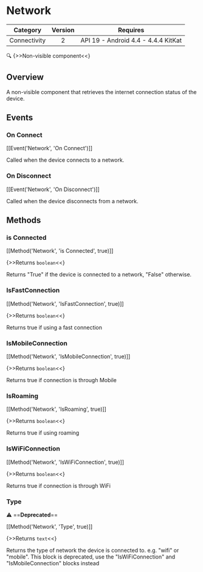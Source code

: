 # Network

| Category | Version | Requires |
|:--------:|:-------:|:--------:|
|Connectivity|2|API 19 - Android 4.4 - 4.4.4 KitKat|

:mag: {>>Non-visible component<<}

## Overview

A non-visible component that retrieves the internet connection status of the device.

## Events

### On Connect

[[Event('Network', 'On Connect')]]

Called when the device connects to a network.

### On Disconnect

[[Event('Network', 'On Disconnect')]]

Called when the device disconnects from a network.

## Methods

### is Connected

[[Method('Network', 'is Connected', true)]]

{>>Returns `boolean`<<}

Returns "True" if the device is connected to a network, "False" otherwise.

### IsFastConnection

[[Method('Network', 'IsFastConnection', true)]]

{>>Returns `boolean`<<}

Returns true if using a fast connection

### IsMobileConnection

[[Method('Network', 'IsMobileConnection', true)]]

{>>Returns `boolean`<<}

Returns true if connection is through Mobile

### IsRoaming

[[Method('Network', 'IsRoaming', true)]]

{>>Returns `boolean`<<}

Returns true if using roaming

### IsWiFiConnection

[[Method('Network', 'IsWiFiConnection', true)]]

{>>Returns `boolean`<<}

Returns true if connection is through WiFi

### Type

:warning: ==**Deprecated**==

[[Method('Network', 'Type', true)]]

{>>Returns `text`<<}

Returns the type of network the device is connected to. e.g. "wifi" or "mobile". This block is deprecated, use the "IsWiFiConnection" and "IsMobileConnection" blocks instead